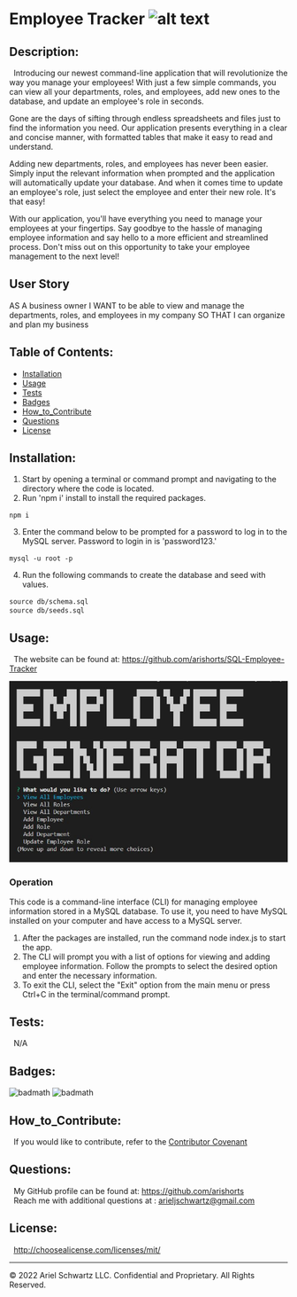 # Employee Tracker ![alt text](https://img.shields.io/badge/License-MIT-blue.svg)

## Description:

&nbsp; Introducing our newest command-line application that will revolutionize the way you manage your employees! With just a few simple commands, you can view all your departments, roles, and employees, add new ones to the database, and update an employee's role in seconds.

Gone are the days of sifting through endless spreadsheets and files just to find the information you need. Our application presents everything in a clear and concise manner, with formatted tables that make it easy to read and understand.

Adding new departments, roles, and employees has never been easier. Simply input the relevant information when prompted and the application will automatically update your database. And when it comes time to update an employee's role, just select the employee and enter their new role. It's that easy!

With our application, you'll have everything you need to manage your employees at your fingertips. Say goodbye to the hassle of managing employee information and say hello to a more efficient and streamlined process. Don't miss out on this opportunity to take your employee management to the next level!

## User Story

AS A business owner
I WANT to be able to view and manage the departments, roles, and employees in my company
SO THAT I can organize and plan my business

## Table of Contents:

- [Installation](#installation)
- [Usage](#usage)
- [Tests](#tests)
- [Badges](#badges)
- [How_to_Contribute](#how_to_contribute)
- [Questions](#questions)
- [License](#license)

## Installation:

1. Start by opening a terminal or command prompt and navigating to the directory where the code is located.<br>
2. Run 'npm i' install to install the required packages.<br>

```
npm i
```

3. Enter the command below to be prompted for a password to log in to the MySQL server. Password to login in is 'password123.'

```
mysql -u root -p
```

4. Run the following commands to create the database and seed with values.

```
source db/schema.sql
source db/seeds.sql
```

## Usage:

&nbsp; The website can be found at: https://github.com/arishorts/SQL-Employee-Tracker

![alt text](./assets/images/demo.JPG)

### Operation

This code is a command-line interface (CLI) for managing employee information stored in a MySQL database. To use it, you need to have MySQL installed on your computer and have access to a MySQL server.<br>

1. After the packages are installed, run the command node index.js to start the app.<br>
2. The CLI will prompt you with a list of options for viewing and adding employee information. Follow the prompts to select the desired option and enter the necessary information.<br>
3. To exit the CLI, select the "Exit" option from the main menu or press Ctrl+C in the terminal/command prompt.<br>

## Tests:

&nbsp; N/A

## Badges:

![badmath](https://img.shields.io/badge/JavaScript-99%25-purple)
![badmath](https://img.shields.io/badge/Shell-1%25-purple)

## How_to_Contribute:

&nbsp; If you would like to contribute, refer to the [Contributor Covenant](https://www.contributor-covenant.org/)

## Questions:

&nbsp; My GitHub profile can be found at: https://github.com/arishorts
<br>&nbsp; Reach me with additional questions at : arieljschwartz@gmail.com

## License:

&nbsp; http://choosealicense.com/licenses/mit/

---

© 2022 Ariel Schwartz LLC. Confidential and Proprietary. All Rights Reserved.

```

```
